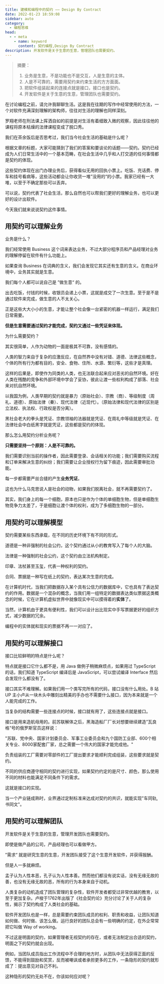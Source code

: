 ```yaml
---
title: 建模和编程中的契约 —— Design By Contract
date: 2022-01-23 18:59:08
sidebar: auto
category: 
  - 编程思维
head:
  - - meta
    - name: keyword
      content: 契约编程,Design By Contract
description: 开发软件是关于生意的生意，管理团队也需要契约。
---
```


> 摘要：
>
> 1. 业务是生意，不是功能也不是交互，人是生意的主体。
> 2. 人是不可靠的，需要用契约来约束生活的方方面面。
> 3. 把软件组装起来的连接点就是接口，接口也是契约。
> 4. 开发软件是关于生意的生意，管理团队也需要契约。

在讨论编程之前，请允许我聊聊生活。这是我在往期的写作中经常使用的方法，一个对软件充满深刻理解的架构师，往往对生活的理解也同样深刻。

罗翔老师在刑法课上挥洒自如的前提是对生活有着细致入微的观察，因此往往他的课程将原本枯燥的法律课程变成了脱口秀。

我们在茶余饭后是否思考过，我们当今社会生活的基础是什么呢？

根据文章的标题，大家可能猜到了我们的答案和要谈论的话题——契约。契约已经成为人们日常生活中的一个基本范畴，在社会生活中几乎和人打交道的任何事情都是契约的体现。

这些契约体现在出门办理业务后，获得看似无用的回执小票上。吃饭、充话费、停车和挂号看病等，这些活动都会让你收货一堆”没用的“的小票。我家已经有一大堆，以至于不确定那些可以丢弃。

可以说，契约代表了社会生活，那么自然也可以帮我们更好的理解业务，也可以更好的设计出软件。

今天我们就来说说契约这件事情。

## 用契约可以理解业务

业务是什么？

我们经常使用 Business 这个词来表达业务，不过大部分程序员和产品经理对业务的理解停留在软件有什么功能上。

如果查询 Business 在词典的含义，我们会发现它其实还有生意的含义。在商业环境中，业务其实就是生意。

我们每个人都可以说自己是 ”做生意“ 的。

出去吃饭，付钱的时候，收银员会递上小票，这就是成交了一次生意。至于是不是通过软件来完成，做生意的人不太关心。

正是这些大大小小的生意，才能让整个社会像一台紧密的机器一样运行，满足我们日常需要。

**但是生意需要通过契约才能完成，契约又通过一些凭证来体现。**

为什么需要契约？

其实很简单，人作为动物的一面是极其不可靠，没有感情的。

人类的智力来自于复杂的应激反应，在自然界中没有对错、道德、法律这些概念，个体的所有行为都有目的，安全、食物、住所、水源、繁衍等，这些才是真理。

这样的后果是，即使作为同类的人类，也无法联合起来应对恶劣的自然环境。好在人类在残酷的竞争和外部环境中学会了妥协，彼此让渡一些权利构成了部落、社会来对抗自然环境。

以我国为例，人类早期的契约就是暴力（原始社会）、宗教（商）、等级制度（周礼、道德）、原始法律（秦）、现代法律（近现代）。（原始法律和现代法律的区别是立法权、执法权、行政权是否分离）。

黑社会老大的拳头是凭证、宗教领袖的法器就是凭证、在周礼中等级就是凭证、在法律社会中白纸黑字就是凭证，这些都是契约的体现。

那么怎么用契约分析业务呢？

**只需要坚持一个原则：人是不可靠的。**

我们需要识别当前的操作者，因此需要登录、会话相关的功能；我们需要购买流程和订单来解决生意的纠纷；我们需要让企业授权行为留下痕迹，因此需要审批功能。

每一步都需要严丝合缝的产生**业务凭证**。

这也为什么马克思说人是社会的动物，如果我们脱离社会，就不再需要契约了。

其实，我们身上的每一个细胞，原本也只是作为个体的单细胞生物，但是单细胞生物竞争力太差了，于是细胞让渡个体的权利，成为了多细胞生物的一部分。

## 用契约可以理解模型

契约需要某些东西承载，在不同的历史环境下有不同的形式。

道德是一种非强制的社会公约，这个契约通过从小的教育写入了每个人的大脑。

法律是一种强制的社会公约，这个契约由立法机构制定。

印章、法杖甚至玉玺，代表一种权利的契约。

合同、票据是一种写在纸上的契约，表达某次生意的完成。

在计算机时代，当我们把数据存入某个具有公信力的数据库中，它也具有了表达契约的作用。数据是一个混杂的概念，当我们用一组特定的数据表达类似票据这类概念的时候，它在计算机虚拟世界中就像现实中可以摸得着的**实体**了。

当然，计算机由于更具有便利性，我们可以设计出比现实中手写票据更好的组织方式，减少数据的冗余。

编程中的实体就和现实的票据不再一一对应了。

## 用契约可以理解接口

接口比较鲜明的特点是什么呢？

特点就是接口它什么都不是，用 Java 做例子稍微麻烦点，如果用过 TypeScript 的话，我们知道 TypeScript 编译后是 JavaScript，可以尝试编译 Interface 然后会发现什么都没有了。

接口其实不难理解。如果我们用一个类写完所有的代码，接口没有什么用处。B 站 UP 主小卢从一块木头中雕刻出精美的手办也不需要什么接口，因为本来就是一个人能完成的工作。

当复杂的结构需要一些连接点的时候，接口就有用了，这些连接点就是接口。

接口是用来造航母用的。前苏联解体之后，黑海造船厂厂长对想要继续建造”瓦良格“号的俄罗斯官员这样说：

"苏联、党中央、国家计划委员会、军事工业委员会和九个国防工业部、600个相关专业、8000家配套厂家，总之需要一个伟大的国家才能完成他。"

负责组装的工厂需要对零部件的工厂提出要求才能顺利完成组装，这些要求就是契约。

不同的供应商遵守相同的契约进行实现，如果契约约定的是尺寸、颜色，那么使用不同的材料也能满足不同条件下的需求。

这就是接口的实现。

当一个产业链成熟时，业界通过定制标准来达成对契约的共识，就能实现"车同轨,书同文"。

## 用契约可以理解团队

开发软件是关于生意的生意，管理开发团队也需要契约。

即使是做产品的公司，产品经理也可以看做甲方。

”需求“ 就是研究生意的生意，开发团队接受了这个生意开发软件，并获得报酬。

但是人一多就麻烦。

孟子认为人性本恶，孔子认为人性本善。然而他们都没有说实话，没有无缘无故的善，也没有无缘无故的恶，所有的行为本身来自于动机。

人类复杂的动机造成了团队管理的复杂性，软件开发者都受过非常优越的教育，以至于更加复杂。卢梭于1762年出版了《社会契约论》充分讨论了关于人的复杂性，揭示了契约构成了人类社会的基础。

软件开发团队也是一样，总是需要约束团队成员的权利、职责和收益，让团队知道如何做、何时做、该怎么做。运行良好的团队总会有一些明确的约定，在外企常常把它叫做 Way of working。

不过这是明面的契约，如果管理者无视契约的存在，或者无法制定出合适的契约，明面之下的契约就会出现。

例如，当团队成员指出工作流程中不合理的地方时，从团队中无法获得正面的反馈，不能得到鼓励和奖赏，反而被嘲讽或者承担更多的工作，一条隐形的契约就形成了：提出意见对自己不利。

这种隐形的契约无处不在，你该如何应对呢？



